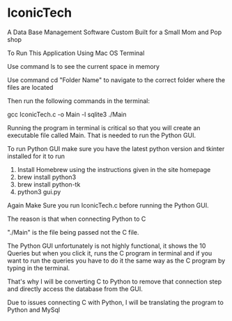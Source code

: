 # IconicTech
A Data Base Management Software Custom Built for a Small Mom and Pop shop

To Run This Application Using Mac OS Terminal

Use command   ls   to see the current space in memory

Use command   cd    "Folder Name" to navigate to the correct folder where the files are located


Then run the following commands in the terminal:

gcc IconicTech.c -o Main -l sqlite3
./Main

Running the program in terminal is critical so that you will create an executable file called Main. That is needed to run the Python GUI.

To run Python GUI make sure you have the latest python version and tkinter installed for it to run

1. Install Homebrew using the instructions given in the site homepage
2. brew install python3  
3. brew install python-tk
4. python3 gui.py        



Again Make Sure you run IconicTech.c before running the Python GUI. 

The reason is that when connecting Python to C 

"./Main" is the file being passed not the C file.



The Python GUI unfortunately is not highly functional, it shows the 10 Queries but when you click it, runs the C program in terminal and if you want to run the queries you have to do it the same way as the C program by typing in the terminal.

That's why I will be converting C to Python to remove that connection step and directly access the database from the GUI.


Due to issues connecting C with Python, I will be translating the program to Python and MySql
